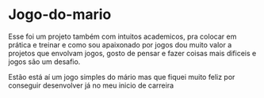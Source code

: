 # Jogo-do-mario

Esse foi um projeto também com intuitos academicos, pra colocar em prática e treinar e como sou apaixonado por jogos dou muito valor a projetos que envolvam jogos, gosto de pensar e fazer coisas mais dificeis e jogos são um desafio.

Estão está aí um jogo simples do mário mas que fiquei muito feliz por conseguir desenvolver já no meu inicio de carreira
